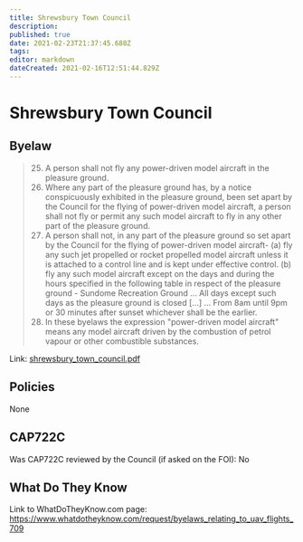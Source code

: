 ```yaml
---
title: Shrewsbury Town Council
description: 
published: true
date: 2021-02-23T21:37:45.688Z
tags: 
editor: markdown
dateCreated: 2021-02-16T12:51:44.829Z
---
```


# Shrewsbury Town Council



## Byelaw
> 25. A person shall not fly any power-driven model aircraft in the pleasure ground.
> 26. Where any part of the pleasure ground has, by a notice conspicuously exhibited in the pleasure ground, been set apart by the Council for the flying of power-driven model aircraft, a person shall not fly or permit any such model aircraft to fly in any other part of the pleasure ground.
> 27. A person shall not, in any part of the pleasure ground so set apart by the Council for the flying of power-driven model aircraft-
> (a) fly any such jet propelled or rocket propelled model aircraft unless it is attached to a control line and is kept under effective control.
> (b) fly any such model aircraft except on the days and during the hours specified in the following table in respect of the pleasure ground -
> Sundome Recreation Ground ... All days except such days as the pleasure ground is closed [...] ... From 8am until 9pm or 30 minutes after sunset whichever shall be the earlier.
> 28. In these byelaws the expression "power-driven model aircraft" means any model aircraft driven by the combustion of petrol vapour or other combustible substances.

Link: [shrewsbury_town_council.pdf](/shrewsbury_town_council.pdf)

## Policies

None

## CAP722C

Was CAP722C reviewed by the Council (if asked on the FOI): No

## What Do They Know

Link to WhatDoTheyKnow.com page: 
https://www.whatdotheyknow.com/request/byelaws_relating_to_uav_flights_709